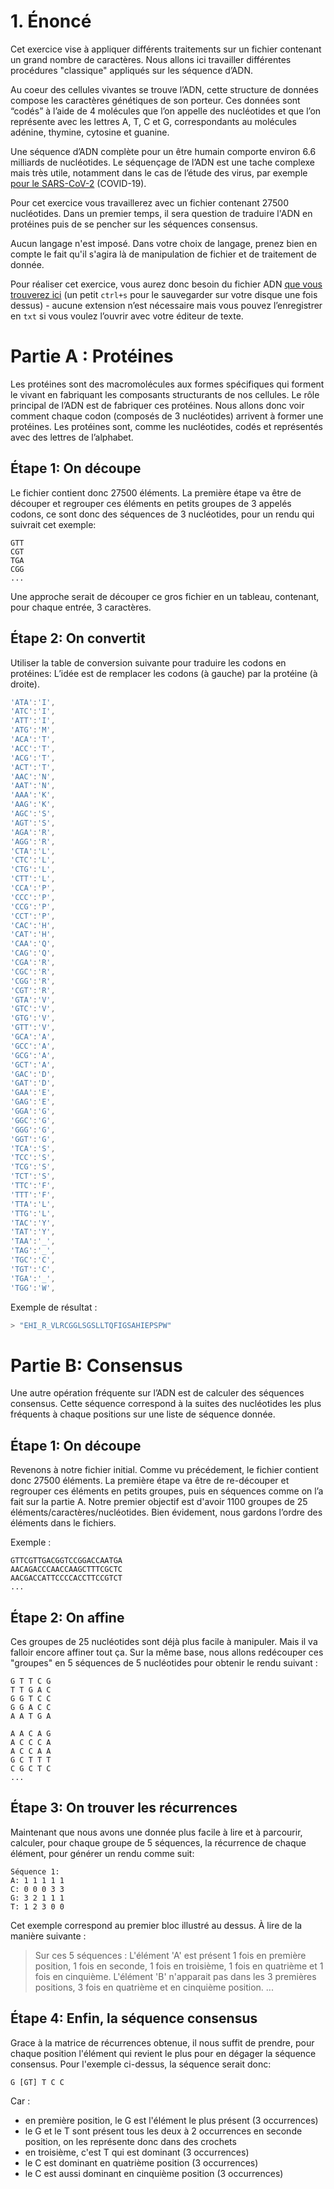 # 1. Énoncé

Cet exercice vise à appliquer différents traitements sur un fichier contenant un grand nombre de caractères. Nous allons ici travailler différentes procédures "classique" appliqués sur les séquence d’ADN.

Au coeur des cellules vivantes se trouve l’ADN, cette structure de données compose les caractères génétiques de son porteur. Ces données sont “codés” à l’aide de 4 molécules que l’on appelle des nucléotides et que l’on représente avec les lettres A, T, C et G, correspondants au molécules adénine, thymine, cytosine et guanine.

Une séquence d’ADN complète pour un être humain comporte environ 6.6 milliards de nucléotides. Le séquençage de l’ADN est une tache complexe mais très utile, notamment dans le cas de l’étude des virus, par exemple [pour le SARS-CoV-2](https://www.pasteur.fr/fr/espace-presse/documents-presse/institut-pasteur-sequence-genome-complet-du-coronavirus-sars-cov-2) (COVID-19).

Pour cet exercice vous travaillerez avec un fichier contenant 27500 nucléotides.
Dans un premier temps, il sera question de traduire l'ADN en protéines puis de se pencher sur les séquences consensus.

Aucun langage n'est imposé. Dans votre choix de langage, prenez bien en compte le fait qu'il s'agira là de manipulation de fichier et de traitement de donnée.

Pour réaliser cet exercice, vous aurez donc besoin du fichier ADN [que vous trouverez ici](https://gist.githubusercontent.com/Que20/7f727f9ad9fa7e2761771fcffdcb5914/raw/6d2759d44eba3bc6a8e2184571da8fda9aa22aea/adn) (un petit `ctrl+s` pour le sauvegarder sur votre disque une fois dessus) - aucune extension n’est nécessaire mais vous pouvez l’enregistrer en `txt` si vous voulez l’ouvrir avec votre éditeur de texte.

# Partie A : Protéines

Les protéines sont des macromolécules aux formes spécifiques qui forment le vivant en fabriquant les composants structurants de nos cellules. Le rôle principal de l’ADN est de fabriquer ces protéines.
Nous allons donc voir comment chaque codon (composés de 3 nucléotides) arrivent à former une protéines.
Les protéines sont, comme les nucléotides, codés et représentés avec des lettres de l’alphabet.

## Étape 1: On découpe

Le fichier contient donc 27500 éléments. La première étape va être de découper et regrouper ces éléments en petits groupes de 3 appelés codons, ce sont donc des séquences de 3 nucléotides, pour un rendu qui suivrait cet exemple:

```
GTT
CGT
TGA
CGG
...

```

Une approche serait de découper ce gros fichier en un tableau, contenant, pour chaque entrée, 3 caractères.

## Étape 2: On convertit

Utiliser la table de conversion suivante pour traduire les codons en protéines:
L’idée est de remplacer les codons (à gauche) par la protéine (à droite).

```jsx
'ATA':'I',
'ATC':'I',
'ATT':'I',
'ATG':'M',
'ACA':'T',
'ACC':'T',
'ACG':'T',
'ACT':'T',
'AAC':'N',
'AAT':'N',
'AAA':'K',
'AAG':'K',
'AGC':'S',
'AGT':'S',
'AGA':'R',
'AGG':'R',
'CTA':'L',
'CTC':'L',
'CTG':'L',
'CTT':'L',
'CCA':'P',
'CCC':'P',
'CCG':'P',
'CCT':'P',
'CAC':'H',
'CAT':'H',
'CAA':'Q',
'CAG':'Q',
'CGA':'R',
'CGC':'R',
'CGG':'R',
'CGT':'R',
'GTA':'V',
'GTC':'V',
'GTG':'V',
'GTT':'V',
'GCA':'A',
'GCC':'A',
'GCG':'A',
'GCT':'A',
'GAC':'D',
'GAT':'D',
'GAA':'E',
'GAG':'E',
'GGA':'G',
'GGC':'G',
'GGG':'G',
'GGT':'G',
'TCA':'S',
'TCC':'S',
'TCG':'S',
'TCT':'S',
'TTC':'F',
'TTT':'F',
'TTA':'L',
'TTG':'L',
'TAC':'Y',
'TAT':'Y',
'TAA':'_',
'TAG':'_',
'TGC':'C',
'TGT':'C',
'TGA':'_',
'TGG':'W',
```

Exemple de résultat :

```jsx
> "EHI_R_VLRCGGLSGSLLTQFIGSAHIEPSPW"
```

# Partie B: Consensus

Une autre opération fréquente sur l’ADN est de calculer des séquences consensus. Cette séquence correspond à la suites des nucléotides les plus fréquents à chaque positions sur une liste de séquence donnée.

## Étape 1: On découpe

Revenons à notre fichier initial. Comme vu précédement, le fichier contient donc 27500 éléments. La première étape va être de re-découper et regrouper ces éléments en petits groupes, puis en séquences comme on l’a fait sur la partie A. Notre premier objectif est d'avoir 1100 groupes de 25 éléments/caractères/nucléotides. Bien évidement, nous gardons l’ordre des éléments dans le fichiers.

Exemple :

```
GTTCGTTGACGGTCCGGACCAATGA
AACAGACCCAACCAAGCTTTCGCTC
AACGACCATTCCCCACCTTCCGTCT
...

```

## Étape 2: On affine

Ces groupes de 25 nucléotides sont déjà plus facile à manipuler. Mais il va falloir encore affiner tout ça. Sur la même base, nous allons redécouper ces "groupes" en 5 séquences de 5 nucléotides pour obtenir le rendu suivant :

```
G T T C G
T T G A C
G G T C C
G G A C C
A A T G A

A A C A G
A C C C A
A C C A A
G C T T T
C G C T C
...

```

## Étape 3: On trouver les récurrences

Maintenant que nous avons une donnée plus facile à lire et à parcourir, calculer, pour chaque groupe de 5 séquences, la récurrence de chaque élément, pour générer un rendu comme suit:

```
Séquence 1:
A: 1 1 1 1 1
C: 0 0 0 3 3
G: 3 2 1 1 1
T: 1 2 3 0 0
```

Cet exemple correspond au premier bloc illustré au dessus. À lire de la manière suivante :

> Sur ces 5 séquences :
L'élément 'A' est présent 1 fois en première position, 1 fois en seconde, 1 fois en troisième, 1 fois en quatrième et 1 fois en cinquième.
L'élément 'B' n'apparait pas dans les 3 premières positions, 3 fois en quatrième et en cinquième position.
...
> 

## Étape 4: Enfin, la séquence consensus

Grace à la matrice de récurrences obtenue, il nous suffit de prendre, pour chaque position l'élément qui revient le plus pour en dégager la séquence consensus. Pour l'exemple ci-dessus, la séquence serait donc:

```
G [GT] T C C

```

Car :

- en première position, le G est l'élément le plus présent (3 occurrences)
- le G et le T sont présent tous les deux à 2 occurrences en seconde position, on les représente donc dans des crochets
- en troisième, c'est T qui est dominant (3 occurrences)
- le C est dominant en quatrième position (3 occurrences)
- le C est aussi dominant en cinquième position (3 occurrences)